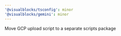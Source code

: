 ```yaml
---
'@visualblocks/tsconfig': minor
'@visualblocks/gemini': minor
---
```


Move GCP upload script to a separate scripts package

